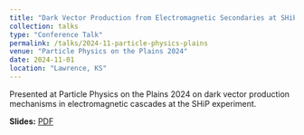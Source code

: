 ```yaml
---
title: "Dark Vector Production from Electromagnetic Secondaries at SHiP"
collection: talks
type: "Conference Talk"
permalink: /talks/2024-11-particle-physics-plains
venue: "Particle Physics on the Plains 2024"
date: 2024-11-01
location: "Lawrence, KS"
---
```


Presented at Particle Physics on the Plains 2024 on dark vector production mechanisms in electromagnetic cascades at the SHiP experiment.

**Slides:** [PDF](https://indico.global/event/847/contributions/24869/attachments/12298/18251/taozhou_p3_2024.pdf)
